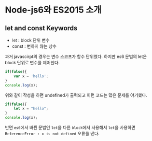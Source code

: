 # Node-js6와 ES2015 소개

## let and const Keywords 
- let : block 단위 변수
- const : 변하지 않는 상수

과거 javascirpt의 경우는 변수 스코프가 함수 단위였다. 하지만 
es6 문법의 let은 block 단위로 변수를 제어한다. 
```javascript
if(false){
    var x = 'hello';
}
console.log(x);
```
위와 같이 작성을 하면 undefined가 출력되고 이런 코드는 많은 문제를 야기했다. 
```javascript
if(false){
    let x = "hello";
}
console.log(x);
```
반면 `es6`에서 바뀐 문법인 `let`을 다른 `block`에서 사용해서 `let`을 사용하면 
`ReferenceError : x is not defined` 오류를 낸다. 
